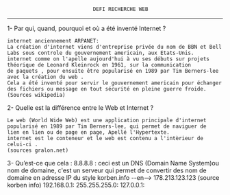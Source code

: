 								DEFI RECHERCHE WEB
------------------------------------------------------------------------------------------------------------------------------------------------


1- Par qui, quand, pourquoi et où a été inventé Internet ?
	
	internet anciennement ARPANET:	
	La création d'internet viens d'entreprise privée du nom de BBN et Bell Labs sous controle du gouvernement americain, aux Etats-Unis.
	internet comme on l'apelle aujourd'hui à vu ses débuts sur projets théorique de Leonard Kleinrock en 1961, sur la communication
	de paquets , pour ensuite être popularisé en 1989 par Tim Berners-lee avec la création du web .
	Cela a été inventé pour servir le gouvernement americain pour échanger des fichiers ou message en tout sécurité en pleine guerre froide.
	(Sources wikipedia)

2- Quelle est la différence entre le Web et Internet ?

	Le web (World Wide Web) est une application principale d'internet popularisé en 1989 par Tim Berners-lee, qui permet de naviguer de 		lien en lien ou de page en page, Apellé l'Hypertexte.
	internet est le conteneur et le web est contenu a l'intèrieur de celui-ci .	
	(sources gralon.net)

3- Qu’est-ce que cela :
	8.8.8.8 : ceci est un DNS (Domain Name System)ou nom de domaine, c'est un serveur qui permet de convertir des nom de domaine en adresse
	IP du style korben.info --en--> 178.213.123.123 (source korben  info)
	192.168.0.1:
	255.255.255.0:
	127.0.0.1: 
